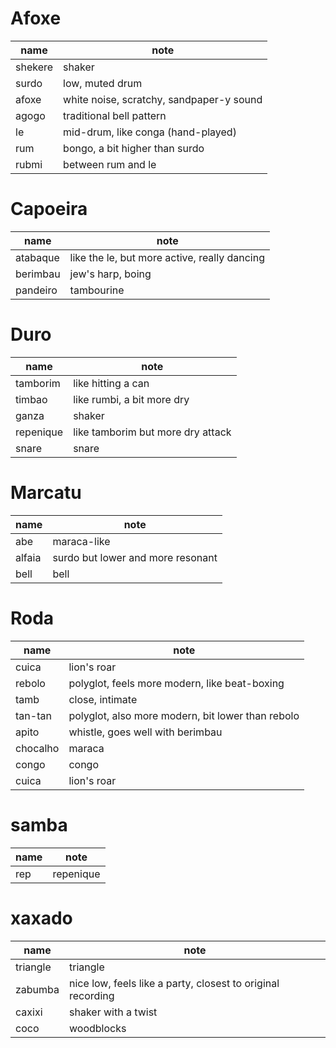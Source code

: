 # Afoxe

| name    | note                                     |
| ------- | ---------------------------------------- |
| shekere | shaker                                   |
| surdo   | low, muted drum                          |
| afoxe   | white noise, scratchy, sandpaper-y sound |
| agogo   | traditional bell pattern                 |
| le      | mid-drum, like conga (hand-played)       |
| rum     | bongo, a bit higher than surdo           |
| rubmi   | between rum and le                       |

# Capoeira

| name     | note                                         |
| -------- | -------------------------------------------- |
| atabaque | like the le, but more active, really dancing |
| berimbau | jew's harp, boing                            |
| pandeiro | tambourine                                   |

# Duro

| name      | note                              |
| --------- | --------------------------------- |
| tamborim  | like hitting a can                |
| timbao    | like rumbi, a bit more dry        |
| ganza     | shaker                            |
| repenique | like tamborim but more dry attack |
| snare     | snare                             |

# Marcatu

| name   | note                              |
| ------ | --------------------------------- |
| abe    | maraca-like                       |
| alfaia | surdo but lower and more resonant |
| bell   | bell                              |

# Roda

| name     | note                                              |
| -------- | ------------------------------------------------- |
| cuica    | lion's roar                                       |
| rebolo   | polyglot, feels more modern, like beat-boxing     |
| tamb     | close, intimate                                   |
| tan-tan  | polyglot, also more modern, bit lower than rebolo |
| apito    | whistle, goes well with berimbau                  |
| chocalho | maraca                                            |
| congo    | congo                                             |
| cuica    | lion's roar                                       |

# samba

| name | note      |
| ---- | --------- |
| rep  | repenique |

# xaxado

| name     | note                                                        |
| -------- | ----------------------------------------------------------- |
| triangle | triangle                                                    |
| zabumba  | nice low, feels like a party, closest to original recording |
| caxixi   | shaker with a twist                                         |
| coco     | woodblocks                                                  |
